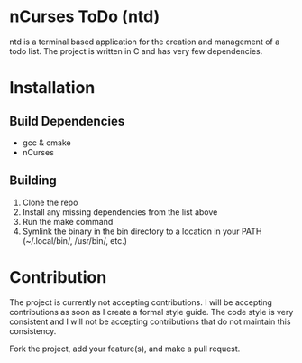 # nCurses ToDo (ntd)

ntd is a terminal based application for the creation and management of a todo list.
The project is written in C and has very few dependencies.

# Installation

## Build Dependencies

- gcc & cmake
- nCurses

## Building

1. Clone the repo
2. Install any missing dependencies from the list above
3. Run the make command
4. Symlink the binary in the bin directory to a location in your PATH (~/.local/bin/, /usr/bin/, etc.)

# Contribution

The project is currently not accepting contributions.
I will be accepting contributions as soon as I create a formal style guide.
The code style is very consistent and I will not be accepting contributions that do not maintain this consistency.

Fork the project, add your feature(s), and make a pull request.

